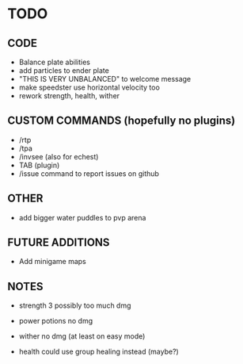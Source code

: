 # TODO

## CODE
- Balance plate abilities
- add particles to ender plate
- "THIS IS VERY UNBALANCED" to welcome message
- make speedster use horizontal velocity too
- rework strength, health, wither

## CUSTOM COMMANDS (hopefully no plugins)
- /rtp
- /tpa
- /invsee (also for echest)
- TAB (plugin)
- /issue command to report issues on github

## OTHER
- add bigger water puddles to pvp arena

## FUTURE ADDITIONS
- Add minigame maps





## NOTES
- strength 3 possibly too much dmg
- power potions no dmg

- wither no dmg (at least on easy mode)

- health could use group healing instead (maybe?)